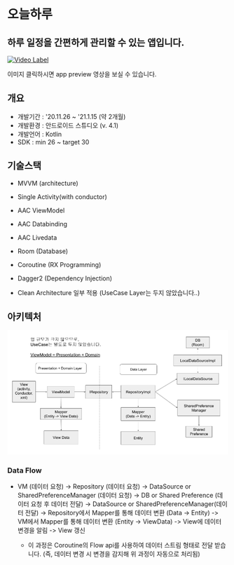 # 오늘하루 

## 하루 일정을 간편하게 관리할 수 있는 앱입니다.

[![Video Label](http://img.youtube.com/vi/iNutTwS1u80/0.jpg)](https://www.youtube.com/watch?v=iNutTwS1u80)

이미지 클릭하시면 app preview 영상을 보실 수 있습니다.


## 개요

- 개발기간 : '20.11.26 ~ '21.1.15 (약 2개월)
- 개발환경 : 안드로이드 스튜디오 (v. 4.1)
- 개발언어 : Kotlin
- SDK : min 26 ~ target 30


## 기술스택

- MVVM (architecture) 

- Single Activity(with conductor) 

- AAC ViewModel 

- AAC Databinding 

- AAC Livedata 

- Room (Database)

- Coroutine (RX Programming)

- Dagger2 (Dependency Injection)

- Clean Architecture 일부 적용 (UseCase Layer는 두지 않았습니다..)


## 아키텍처
![alt text](https://github.com/GodDB/PlanPlusMinus/blob/master/todayTodo-architecture.png?raw=true)

### Data Flow

- VM (데이터 요청) -> Repository (데이터 요청) -> DataSource or SharedPreferenceManager (데이터 요청)
   -> DB or Shared Preference (데이터 요청 후 데이터 전달)
  -> DataSource or SharedPreferenceManager(데이터 전달) -> Repository에서 Mapper를 통해 데이터 변환 (Data -> Entity)
  -> VM에서 Mapper를 통해 데이터 변환 (Entity -> ViewData) -> View에 데이터 변경을 알림 -> View 갱신
  
  * 이 과정은 Coroutine의 Flow api를 사용하여 데이터 스트림 형태로 전달 받습니다. (즉, 데이터 변경 시 변경을 감지해 위 과정이 자동으로 처리됨) 
  

